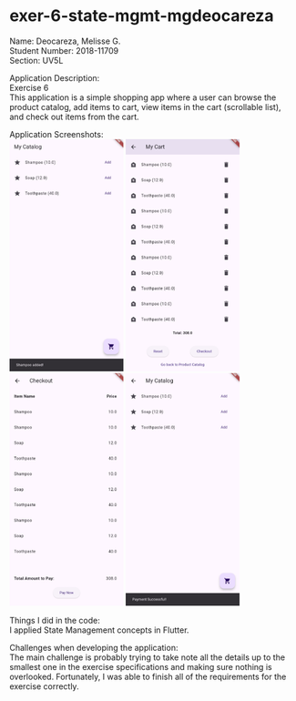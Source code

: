 # exer-6-state-mgmt-mgdeocareza <br>
Name: Deocareza, Melisse G. <br>
Student Number: 2018-11709 <br>
Section: UV5L <br>

Application Description: <br>
    Exercise 6 <br>
    This application is a simple shopping app where a user can browse the product catalog, add items to cart, view items in the cart (scrollable list), and check out items from the cart. <br>

Application Screenshots:
    <br>
    <img src="App-Screenshot-1.jpg" alt="Screenshot 1" width="200"/>
    <img src="App-Screenshot-2.jpg" alt="Screenshot 2" width="200"/>
    <img src="App-Screenshot-3.jpg" alt="Screenshot 3" width="200"/>
    <img src="App-Screenshot-4.jpg" alt="Screenshot 4" width="200"/>

Things I did in the code: <br>
    I applied State Management concepts in Flutter. <br>

Challenges when developing the application: <br>
    The main challenge is probably trying to take note all the details up to the smallest one in the exercise specifications and making sure nothing is overlooked. Fortunately, I was able to finish all of the requirements for the exercise correctly.
